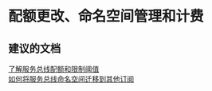 <properties
    pageTitle="quota changes, namespace management, and billing"
    description="配额更改、命名空间管理和计费"
    service="microsoft.servicebus"
    resource="namespaces"
    authors="aashu"
    displayOrder=""
    selfHelpType="generic"
    supportTopicIds="32421026"
    resourceTags=""
    productPesIds="13186"
    cloudEnvironments="public,BlackForest,Fairfax"
/>


# <a name="quota-changes-namespace-management-and-billing"></a>配额更改、命名空间管理和计费

## <a name="recommended-documents"></a>**建议的文档**
[了解服务总线配额和限制阈值](https://azure.microsoft.com/documentation/articles/service-bus-quotas/)<br>
[如何将服务总线命名空间迁移到其他订阅](https://azure.microsoft.com/documentation/articles/service-bus-powershell-how-to-provision/#migrate-a-namespace-to-another-azure-subscription)



<!--HONumber=Nov16_HO5-->


